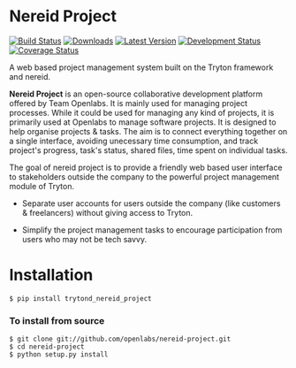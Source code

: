 Nereid Project
===============

[![Build Status](https://travis-ci.org/openlabs/nereid-project.svg?branch=develop)](https://travis-ci.org/openlabs/nereid-project)
[![Downloads](https://pypip.in/download/trytond_nereid-project/badge.svg)](https://pypi.python.org/pypi/trytond_nereid-project/)
[![Latest Version](https://pypip.in/version/trytond_nereid-project/badge.svg)](https://pypi.python.org/pypi/trytond_nereid-project/)
[![Development Status](https://pypip.in/status/trytond_nereid-project/badge.svg)](https://pypi.python.org/pypi/trytond_nereid-project/)
[![Coverage Status](https://coveralls.io/repos/openlabs/nereid-project/badge.svg?branch=develop)](https://coveralls.io/r/openlabs/nereid-project?branch=develop)

A web based project management system built on the Tryton framework and
nereid.

**Nereid Project** is an open-source collaborative development platform offered
by Team Openlabs. It is mainly used for managing project processes. While it
could be used for managing any kind of projects, it is primarily used at
Openlabs to manage software projects. It is designed to help organise projects
& tasks. The aim is to connect everything together on a single interface,
avoiding unecessary time consumption, and track project's progress, task's
status, shared files, time spent on individual tasks. 

The goal of nereid project is to provide a friendly web based user interface to 
stakeholders outside the company to the powerful project management module of 
Tryton.

* Separate user accounts for users outside the company (like customers &
  freelancers) without giving access to Tryton.

* Simplify the project management tasks to encourage participation from users
  who may not be tech savvy.


Installation
============

    $ pip install trytond_nereid_project

### To install from source

    $ git clone git://github.com/openlabs/nereid-project.git
    $ cd nereid-project
    $ python setup.py install
